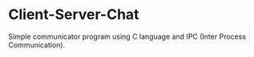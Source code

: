 # Client-Server-Chat
Simple communicator program using C language and IPC (Inter Process Communication).
